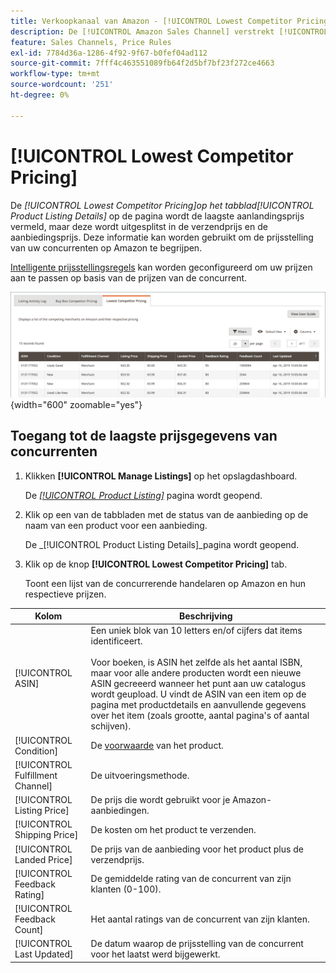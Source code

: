 ```yaml
---
title: Verkoopkanaal van Amazon - [!UICONTROL Lowest Competitor Pricing]
description: De [!UICONTROL Amazon Sales Channel] verstrekt [!UICONTROL Lowest Competitor Pricing] om u te helpen de prijsstelling van uw concurrenten op Amazon te begrijpen.
feature: Sales Channels, Price Rules
exl-id: 7784d36a-1286-4f92-9f67-b0fef04ad112
source-git-commit: 7fff4c463551089fb64f2d5bf7bf23f272ce4663
workflow-type: tm+mt
source-wordcount: '251'
ht-degree: 0%

---
```


# [!UICONTROL Lowest Competitor Pricing]

De _[!UICONTROL Lowest Competitor Pricing]_op het tabblad_[!UICONTROL Product Listing Details]_ op de pagina wordt de laagste aanlandingsprijs vermeld, maar deze wordt uitgesplitst in de verzendprijs en de aanbiedingsprijs. Deze informatie kan worden gebruikt om de prijsstelling van uw concurrenten op Amazon te begrijpen.

[Intelligente prijsstellingsregels](./intelligent-repricing-rules.md) kan worden geconfigureerd om uw prijzen aan te passen op basis van de prijzen van de concurrent.

![Laagste prijsstelling voor concurrenten](assets/amazon-listing-details-lowest-comp.png){width="600" zoomable="yes"}

## Toegang tot de laagste prijsgegevens van concurrenten

1. Klikken **[!UICONTROL Manage Listings]** op het opslagdashboard.

   De [_[!UICONTROL Product Listing]_](./managing-product-listings.md) pagina wordt geopend.

1. Klik op een van de tabbladen met de status van de aanbieding op de naam van een product voor een aanbieding.

   De _[!UICONTROL Product Listing Details]_pagina wordt geopend.

1. Klik op de knop **[!UICONTROL Lowest Competitor Pricing]** tab.

   Toont een lijst van de concurrerende handelaren op Amazon en hun respectieve prijzen.

| Kolom | Beschrijving |
|----------------------------------|----------------------------------------------------------------------------------------------------------------------------------------------------------------------------------------------------------------------------------------------------------------------------------------------------------------------------------------------------------------------------------------|
| [!UICONTROL ASIN] | Een uniek blok van 10 letters en/of cijfers dat items identificeert.<br><br>Voor boeken, is ASIN het zelfde als het aantal ISBN, maar voor alle andere producten wordt een nieuwe ASIN gecreeerd wanneer het punt aan uw catalogus wordt geupload. U vindt de ASIN van een item op de pagina met productdetails en aanvullende gegevens over het item (zoals grootte, aantal pagina&#39;s of aantal schijven). |
| [!UICONTROL Condition] | De [voorwaarde](./product-listing-condition.md) van het product. |
| [!UICONTROL Fulfillment Channel] | De uitvoeringsmethode. |
| [!UICONTROL Listing Price] | De prijs die wordt gebruikt voor je Amazon-aanbiedingen. |
| [!UICONTROL Shipping Price] | De kosten om het product te verzenden. |
| [!UICONTROL Landed Price] | De prijs van de aanbieding voor het product plus de verzendprijs. |
| [!UICONTROL Feedback Rating] | De gemiddelde rating van de concurrent van zijn klanten (0-100). |
| [!UICONTROL Feedback Count] | Het aantal ratings van de concurrent van zijn klanten. |
| [!UICONTROL Last Updated] | De datum waarop de prijsstelling van de concurrent voor het laatst werd bijgewerkt. |
